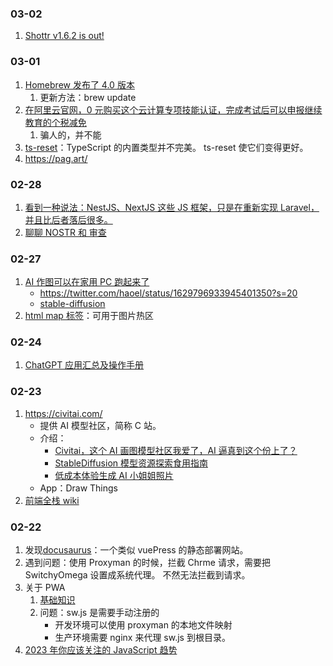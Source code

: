 ### 03-02

1. [Shottr v1.6.2 is out!](https://shottr.cc/newversion.html)

### 03-01

1. [Homebrew 发布了 4.0 版本](https://brew.sh/2023/02/16/homebrew-4.0.0/)
   1. 更新方法：brew update
2. [在阿里云官网，0 元购买这个云计算专项技能认证，完成考试后可以申报继续教育的个税减免](https://edu.aliyun.com/certification/cldc15)
   1. 骗人的，并不能
3. [ts-reset](https://github.com/total-typescript/ts-reset?ref=labnotes-by-assaf-arkin)：TypeScript 的内置类型并不完美。 ts-reset 使它们变得更好。
4. https://pag.art/

### 02-28

1. [看到一种说法：NestJS、NextJS 这些 JS 框架，只是在重新实现 Laravel，并且比后者落后很多。](https://twitter.com/ruanyf/status/1630227971209584642)
2. [聊聊 NOSTR 和 审查](https://coolshell.cn/articles/22367.html)

### 02-27

1.  [AI 作图可以在家用 PC 跑起来了](https://twitter.com/turingou/status/1629870230460850178?s=20)
    - https://twitter.com/haoel/status/1629796933945401350?s=20
    - [stable-diffusion](https://github.com/CompVis/stable-diffusion)
2.  [html map 标签](https://developer.mozilla.org/zh-CN/docs/Web/HTML/Element/map)：可用于图片热区

### 02-24

1. [ChatGPT 应用汇总及操作手册](https://www.mojidoc.com/05dbc-uvhdkr22fjazlowmiihngdoxvq-00b)

### 02-23

1. https://civitai.com/
   - 提供 AI 模型社区，简称 C 站。
   - 介绍：
     - [Civitai，这个 AI 画图模型社区我爱了，AI 逼真到这个份上了？](https://www.i3zh.com/21657.html)
     - [StableDiffusion 模型资源探索食用指南](https://zhuanlan.zhihu.com/p/597504900)
     - [低成本体验生成 AI 小姐姐照片](https://medium.com/@croath/%E4%BD%8E%E6%88%90%E6%9C%AC%E4%BD%93%E9%AA%8C%E7%94%9F%E6%88%90-ai-%E5%B0%8F%E5%A7%90%E5%A7%90%E7%85%A7%E7%89%87-85ffa7c13cd7)
   - App：Draw Things
2. [前端全栈 wiki](https://github.com/8483/notes)

### 02-22

1. 发现[docusaurus](https://docusaurus.io/)：一个类似 vuePress 的静态部署网站。
2. 遇到问题：使用 Proxyman 的时候，拦截 Chrme 请求，需要把 SwitchyOmega 设置成系统代理。 不然无法拦截到请求。
3. 关于 PWA
   1. [基础知识](https://lavas-project.github.io/pwa-book/chapter01/2-what-is-pwa.html)
   2. 问题：sw.js 是需要手动注册的
      - 开发环境可以使用 proxyman 的本地文件映射
      - 生产环境需要 nginx 来代理 sw.js 到根目录。
4. [2023 年你应该关注的 JavaScript 趋势](https://mp.weixin.qq.com/s/TGaW9crUrDC-l2mJOKl2Tw)
